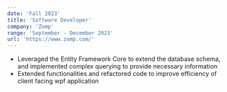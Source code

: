 ```yaml
---
date: 'Fall 2023'
title: 'Software Developer'
company: 'Zomp'
range: 'September - December 2023'
url: 'https://www.zomp.com/'
---
```


- Leveraged the Entity Framework Core to extend the database schema, and implemented complex querying to provide necessary information
- Extended functionalities and refactored code to improve efficiency of client facing wpf application
